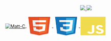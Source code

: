 <div align="center">
  <a href="https://github.com/mattsantoss">
  <img height="160em" src="https://github-readme-stats.vercel.app/api?username=mattsantoss&show_icons=true&theme=tokyonight&include_all_commits=true&count_private=true"/>
  <img height="160em" src="https://github-readme-stats.vercel.app/api/top-langs/?username=mattsantoss&layout=compact&langs_count=7&theme=tokyonight"/>
</div>
  
<div style="display: inline_block"><br>
  <img align="center" alt="Matt-C" height="60" width="80" src="https://cdn.jsdelivr.net/gh/devicons/devicon/icons/c/c-original.svg">
  <img align="center" alt="Matt-HTML" height="60" width="80" src="https://raw.githubusercontent.com/devicons/devicon/master/icons/html5/html5-original.svg">
  <img align="center" alt="Matt-CSS" height="60" width="80" src="https://raw.githubusercontent.com/devicons/devicon/master/icons/css3/css3-original.svg">
  <img align="center" alt="Matt-Js" height="60" width="80" src="https://raw.githubusercontent.com/devicons/devicon/master/icons/javascript/javascript-plain.svg">
</div>
